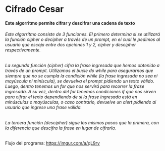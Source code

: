# Cifrado Cesar
#### Este algorritmo permite cifrar y descifrar una cadena de texto

###### Este algorritmo consiste de 3 funciones. El primero determina si se utilizará la función cipher o decipher a través de un prompt, en el cual le pedimos al usuario que escoja entre dos opciones 1 y 2, cipher y descipher respectivamente.

###### La segunda función (cipher) cifra la frase ingresada que hemos obtenido a través de un prompt. Utilizamos el bucle do while para asegurarnos que siempre que no se cumpla la condición while (la frase ingresada no sea ni mayúscula ni miníscula), se devuelva el prompt pidiendo un texto válido. Luego, dentro tenemos un for que nos servirá para recorrer la frase ingresada. A su vez, dentro del for tenemos condiciones if que nos sirven para cifrar el texto dependiendo de si la frase ingresada está en minúsculas o mayúsculas, o caso contrario, devuelve un alert pidiendo al usuario que ingrese una frase válida.

###### La tercera función (descipher) sigue los mismos pasos que la primera, con la diferencia que descifra la frase en lugar de cifrarla.

Flujo del programa: https://imgur.com/a/qL9rv
